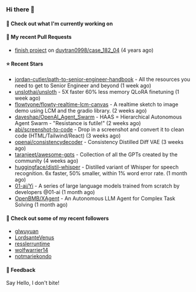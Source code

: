 ### Hi there 👋

#### 👷 Check out what I'm currently working on

#### 🔨 My recent Pull Requests

- [finish project](https://github.com/duytran0998/case_182_04/pull/1) on [duytran0998/case_182_04](https://github.com/duytran0998/case_182_04) (4 years ago)

#### ⭐ Recent Stars

- [jordan-cutler/path-to-senior-engineer-handbook](https://github.com/jordan-cutler/path-to-senior-engineer-handbook) - All the resources you need to get to Senior Engineer and beyond (1 week ago)
- [unslothai/unsloth](https://github.com/unslothai/unsloth) - 5X faster 60% less memory QLoRA finetuning (1 week ago)
- [flowtyone/flowty-realtime-lcm-canvas](https://github.com/flowtyone/flowty-realtime-lcm-canvas) - A realtime sketch to image demo using LCM and the gradio library.  (2 weeks ago)
- [daveshap/OpenAI_Agent_Swarm](https://github.com/daveshap/OpenAI_Agent_Swarm) - HAAS = Hierarchical Autonomous Agent Swarm - &#34;Resistance is futile!&#34; (2 weeks ago)
- [abi/screenshot-to-code](https://github.com/abi/screenshot-to-code) - Drop in a screenshot and convert it to clean code (HTML/Tailwind/React) (3 weeks ago)
- [openai/consistencydecoder](https://github.com/openai/consistencydecoder) - Consistency Distilled Diff VAE (3 weeks ago)
- [taranjeet/awesome-gpts](https://github.com/taranjeet/awesome-gpts) - Collection of all the GPTs created by the community (4 weeks ago)
- [huggingface/distil-whisper](https://github.com/huggingface/distil-whisper) - Distilled variant of Whisper for speech recognition. 6x faster, 50% smaller, within 1% word error rate. (1 month ago)
- [01-ai/Yi](https://github.com/01-ai/Yi) - A series of large language models trained from scratch by developers @01-ai (1 month ago)
- [OpenBMB/XAgent](https://github.com/OpenBMB/XAgent) - An Autonomous LLM Agent for Complex Task Solving (1 month ago)

#### 👯 Check out some of my recent followers

- [glwuyuan](https://github.com/glwuyuan)
- [LordsanteVenus](https://github.com/LordsanteVenus)
- [resslerruntime](https://github.com/resslerruntime)
- [wolfwarrier14](https://github.com/wolfwarrier14)
- [notmariekondo](https://github.com/notmariekondo)

#### 💬 Feedback

Say Hello, I don't bite!